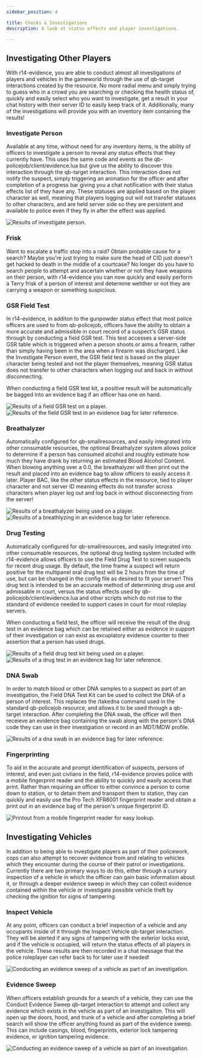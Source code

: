 ```yaml
---
sidebar_position: 4

title: Checks & Investigations
description: A look at status effects and player investigations.

---
```


## Investigating Other Players

With r14-evidence, you are able to conduct almost all investigations of players and vehicles in the gameworld through 
the use of qb-target interactions created by the resource. No more radial menu and simply trying to guess who in a 
crowd you are searching or checking the health status of, quickly and easily select who you want to investigate, get a 
result in your chat history with their server ID to easily keep track of it. Additionally, many of the investigations will
provide you with an inventory item containing the results!

### Investigate Person

Available at any time, without need for any inventory items, is the ability of officers to investigate a person to reveal
any status effects that they currently have. This uses the same code and events as the qb-policejob/client/evidence.lua but
give us the ability to discover this interaction through the qb-target interaction. This interaction does not notify the 
suspect, simply triggering an animation for the officer and after completion of a progress bar giving you a chat notification
with their status effects list of they have any. These statuses are applied based on the player character as well, meaning that
players logging out will not transfer statuses to other characters, and are held server side so they are persistent and available
to police even if they fly in after the effect was applied.

![Results of investigate person.](/img/investigateperson.png)

### Frisk

Want to escalate a traffic stop into a raid? Obtain probable cause for a search? Maybe you're just trying to make sure the head of
CID just doesn't get hacked to death in the middle of a courtcase? No longer do you have to search people to attempt and ascertain
whether or not they have weapons on their person, with r14-evidence you can now quickly and easily perform a Terry frisk of a person
of interest and determine wehther or not they are carrying a weapon or something suspicious. 

### GSR Field Test

In r14-evidence, in additon to the gunpowder status effect that most police officers are used to from qb-policejob, officers have
the ability to obtain a more accurate and admissible in court record of a suspect's GSR status through by conducting a field GSR
test. This test accesses a server-side GSR table which is triggered when a person shoots or aims a firearm, rather than simply 
having been in the area when a firearm was discharged. Like the Investigate Person event, the GSR field test is based on the 
player character being tested and not the player themselves, meaning GSR status does not transfer to other characters when logging
out and back in without disconnecting.

When conducting a field GSR test kit, a positive result will be automatically be bagged into an evidence bag if an officer has one on hand.

![Results of a field GSR test on a player.](/img/gsrresult.png)
![Results of the field GSR test in an evidence bag for later reference.](/img/gsrbag.png)


### Breathalyzer

Automatically configured for qb-smallresources, and easily integrated into other consumable resources, the optional Breathalyzer system
allows police to determine if a person has consumed alcohol and roughly estimate how much they have drank by returning an estimated
Blood Alcohol Content. When blowing anything over a 0.0, the breathalyzer will then print out the result and placed into an evidence bag
to allow officers to easily access it later. Player BAC, like the other status effects in the resource, tied to player character and not
server ID meaning effects do not transfer across characters when player log out and log back in without disconnecting from the server!

![Results of a breathalyzer being used on a player.](/img/breathalyzerprintout.png)
![Results of a breathlyzing in an evidence bag for later reference.](/img/breathalyzerbag.png)


### Drug Testing

Automatically configured for qb-smallresources, and easily integrated into other consumable resources, the optional drug testing system
included with r14-evidence allows officers to use the Field Drug Test to screen suspects for recent drug usage. By default, the time frame 
a suspect will return positive for the multipanel oral drug test will be 2 hours from the time of use, but can be changed in the config file
as desired to fit your server! This drug test is intended to be an accurate method of determining drug use and admissable in court, versus
the status effects used by qb-policejob/client/evidence.lua and other scripts which do not rise to the standard of evidence needed to support
cases in court for most roleplay servers.

When conducting a field test, the officer will receive the result of the drug test in an evidence bag which can be retained either as evidence
in support of their investigation or can exist as excuplatory evidence counter to their assertion that a person has used drugs.

![Results of a field drug test kit being used on a player.](/img/drugtestresult.png)
![Results of a drug test in an evidence bag for later reference.](/img/drugtestbag.png)

### DNA Swab

In order to match blood or other DNA samples to a suspect as part of an investigation, the Field DNA Test Kit can be used to collect the
DNA of a person of interest. This replaces the /takedna command used in the standard qb-policejob resource, and allows it to be used through
a qb-target interaction. After completing the DNA swab, the officer will then receieve an evidence bag containing the swab along with the person's
DNA code they can use in their investgiation or record in an MDT/MDW profile.

![Results of a dna swab in an evidence bag for later reference.](/img/dnaswab.png)

### Fingerprinting

To aid in the accurate and prompt identification of suspects, persons of interest, and even just civlians in the field, r14-evidence provies police
with a mobile fingerprint reader and the ability to quickly and easily access that print. Rather than requiring an officer to either convince a
person to come down to station, or to detain them and transport them to station, they can quickly and easily use the Pro Tech XFR8001 fingerprint
reader and obtain a print out in an evidence bag of the person's unique fingerprint ID. 

![Printout from a mobile fingerprint reader for easy lookup.](/img/fingerprintreaderbag.png)


## Investigating Vehicles

In addition to being able to investigate players as part of their policework, cops can also attempt to recover evidence from and relating to vehicles
which they encounter during the course of their patrol or investigations. Currently there are two primary ways to do this, either through a cursory
inspection of a vehicle in which the officer can gain basic information about it, or through a deeper evidence sweep in which they can collect evidence
contained within the vehicle or investigate possible vehicle theft by checking the ignition for signs of tampering. 

### Inspect Vehicle

At any point, officers can conduct a brief inspection of a vehicle and any occupants inside of it through the Inspect Vehicle qb-target interaction. They
will be alerted if any signs of tampering with the exterior locks exist, and if the vehicle is occupied, will return the status effects of all players
in the vehicle. These results are then recorded in a chat message that the police roleplayer can refer back to for later use if needed!

![Conducting an evidence sweep of a vehicle as part of an investigation.](/img/inspectveh.png)

### Evidence Sweep

When officers establish grounds for a search of a vehicle, they can use the Conduct Evidence Sweep qb-target interaction to attempt and collect any
evidence which exists in the vehicle as part of an investigaiton. This will open up the doors, hood, and trunk of a vehicle and after completing 
a brief search will show the officer anything found as part of the evidence sweep. This can include casings, blood, fingerprints, exterior lock
tampering evidence, or ignition tampering evidence.

![Conducting an evidence sweep of a vehicle as part of an investigation.](/img/conductevidencesweep.png)






